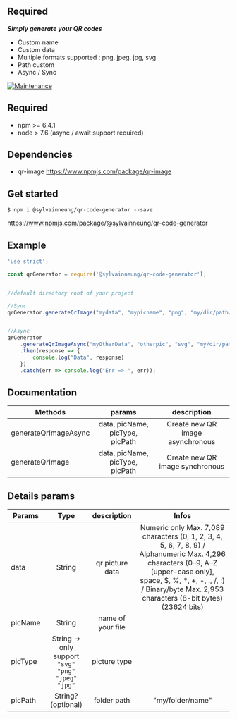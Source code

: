 ﻿## Required



***Simply generate your QR codes***


<ul>
<li>Custom name</li>
<li>Custom data</li>
<li>Multiple formats supported : png, jpeg, jpg, svg </li>
<li>Path custom</li>
<li>Async / Sync</li>
</ul>


[![Maintenance](https://img.shields.io/badge/Maintained%3F-yes-green.svg)](https://github.com/sylvainSUPINTERNET/qr-code-generator/commits/master)

## Required
  <ul>
      <li>npm >= 6.4.1</li>
      <li>node > 7.6 (async / await support required)</li>
  </ul>

## Dependencies
<ul>
  <li>qr-image <a href="https://www.npmjs.com/package/qr-image">https://www.npmjs.com/package/qr-image</a></li>
</ul>


## Get started

    $ npm i @sylvainneung/qr-code-generator --save



<a href="https://www.npmjs.com/package/@sylvainneung/qr-code-generator">https://www.npmjs.com/package/@sylvainneung/qr-code-generator</a>

## Example

``` javascript
'use strict';

const qrGenerator = require('@sylvainneung/qr-code-generator');


//default directory root of your project

//Sync
qrGenerator.generateQrImage("mydata", "mypicname", "png", "my/dir/path/optional");


//Async
qrGenerator
    .generateQrImageAsync("myOtherData", "otherpic", "svg", "my/dir/path/optional")
    .then(response => {
        console.log("Data", response)
    })
    .catch(err => console.log("Err => ", err));
```


## Documentation

| Methods       | params        | description    |
| ------------- |:-------------:| :---------:|
| generateQrImageAsync     | data, picName, picType, picPath | Create new QR image asynchronous     |
| generateQrImage     | data, picName, picType, picPath   | Create new QR image synchronous


## Details params

| Params       | Type        | description    | Infos |
| ------------- |:-------------:| :---------:| :---------:|
| data     | String | qr picture data|     Numeric only    Max. 7,089 characters (0, 1, 2, 3, 4, 5, 6, 7, 8, 9) / Alphanumeric    Max. 4,296 characters (0–9, A–Z [upper-case only], space, $, %, *, +, -, ., /, :) / Binary/byte     Max. 2,953 characters (8-bit bytes) (23624 bits)
| picName     | String  | name of your file | |
| picType     | String -> only support <code>"svg"</code> <code>"png"</code> <code>"jpeg"</code> <code>"jpg"</code>  | picture type  | |
| picPath     | String? (optional)  | folder path  | "my/folder/name" |